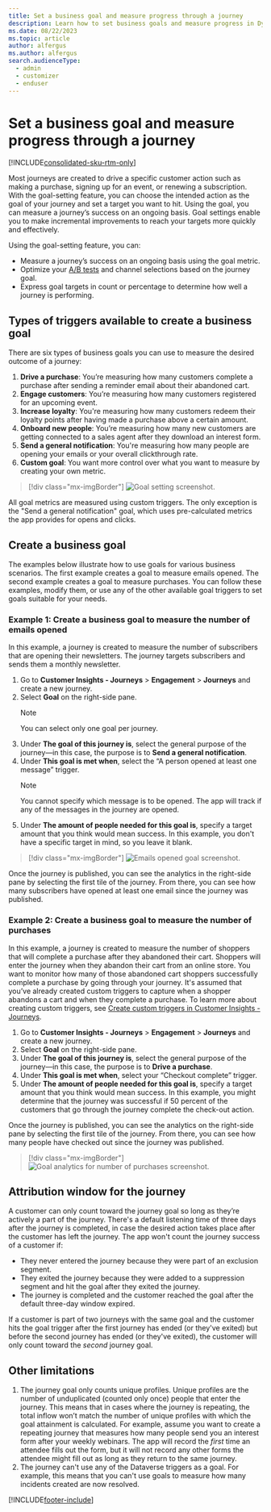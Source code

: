 ```yaml
---
title: Set a business goal and measure progress through a journey
description: Learn how to set business goals and measure progress in Dynamics 365 Customer Insights - Journeys.
ms.date: 08/22/2023
ms.topic: article
author: alfergus
ms.author: alfergus
search.audienceType: 
  - admin
  - customizer
  - enduser
---
```


# Set a business goal and measure progress through a journey

[!INCLUDE[consolidated-sku-rtm-only](./includes/consolidated-sku-rtm-only.md)]

Most journeys are created to drive a specific customer action such as making a purchase, signing up for an event, or renewing a subscription. With the goal-setting feature, you can choose the intended action as the goal of your journey and set a target you want to hit. Using the goal, you can measure a journey’s success on an ongoing basis. Goal settings enable you to make incremental improvements to reach your targets more quickly and effectively.

Using the goal-setting feature, you can:

- Measure a journey’s success on an ongoing basis using the goal metric.
- Optimize your [A/B tests](real-time-marketing-experimentation.md) and channel selections based on the journey goal.
- Express goal targets in count or percentage to determine how well a journey is performing.

## Types of triggers available to create a business goal

There are six types of business goals you can use to measure the desired outcome of a journey:

1. **Drive a purchase**: You’re measuring how many customers complete a purchase after sending a reminder email about their abandoned cart.
1. **Engage customers**: You’re measuring how many customers registered for an upcoming event.
1. **Increase loyalty**: You're measuring how many customers redeem their loyalty points after having made a purchase above a certain amount.
1. **Onboard new people**: You’re measuring how many new customers are getting connected to a sales agent after they download an interest form.
1. **Send a general notification**: You're measuring how many people are opening your emails or your overall clickthrough rate.
1. **Custom goal**: You want more control over what you want to measure by creating your own metric.

> [!div class="mx-imgBorder"]
> ![Goal setting screenshot.](media/real-time-marketing-goal-category.png "Goal setting screenshot")

All goal metrics are measured using custom triggers. The only exception is the "Send a general notification" goal, which uses pre-calculated metrics the app provides for opens and clicks.

## Create a business goal

The examples below illustrate how to use goals for various business scenarios. The first example creates a goal to measure emails opened. The second example creates a goal to measure purchases. You can follow these examples, modify them, or use any of the other available goal triggers to set goals suitable for your needs.

### Example 1: Create a business goal to measure the number of emails opened

In this example, a journey is created to measure the number of subscribers that are opening their newsletters. The journey targets subscribers and sends them a monthly newsletter.

1. Go to **Customer Insights - Journeys** > **Engagement** > **Journeys** and create a new journey.
1. Select **Goal** on the right-side pane.
    > [!NOTE]
    > You can select only one goal per journey.
1. Under **The goal of this journey is**, select the general purpose of the journey—in this case, the purpose is to **Send a general notification**.
1. Under **This goal is met when**, select the “A person opened at least one message” trigger.
    > [!NOTE]
    > You cannot specify which message is to be opened. The app will track if any of the messages in the journey are opened.
1. Under **The amount of people needed for this goal is**, specify a target amount that you think would mean success. In this example, you don't have a specific target in mind, so you leave it blank.

> [!div class="mx-imgBorder"]
> ![Emails opened goal screenshot.](media/real-time-marketing-goal-send-general.png "Emails opened goal screenshot")

Once the journey is published, you can see the analytics in the right-side pane by selecting the first tile of the journey. From there, you can see how many subscribers have opened at least one email since the journey was published.

### Example 2: Create a business goal to measure the number of purchases

In this example, a journey is created to measure the number of shoppers that will complete a purchase after they abandoned their cart. Shoppers will enter the journey when they abandon their cart from an online store. You want to monitor how many of those abandoned cart shoppers successfully complete a purchase by going through your journey. It's assumed that you’ve already created custom triggers to capture when a shopper abandons a cart and when they complete a purchase. To learn more about creating custom triggers, see [Create custom triggers in Customer Insights - Journeys](real-time-marketing-custom-triggers.md).

1. Go to **Customer Insights - Journeys** > **Engagement** > **Journeys** and create a new journey.
1. Select **Goal** on the right-side pane.
1. Under **The goal of this journey is**, select the general purpose of the journey—in this case, the purpose is to **Drive a purchase**.
1. Under **This goal is met when**, select your “Checkout complete” trigger.
1. Under **The amount of people needed for this goal is**, specify a target amount that you think would mean success. In this example, you might determine that the journey was successful if 50 percent of the customers that go through the journey complete the check-out action.

Once the journey is published, you can see the analytics on the right-side pane by selecting the first tile of the journey. From there, you can see how many people have checked out since the journey was published.

> [!div class="mx-imgBorder"]
> ![Goal analytics for number of purchases screenshot.](media/real-time-marketing-purchase-goal-analytics.png "Goal analytics for number of purchases screenshot")

## Attribution window for the journey

A customer can only count toward the journey goal so long as they’re actively a part of the journey. There's a default listening time of three days after the journey is completed, in case the desired action takes place after the customer has left the journey. The app won't count the journey success of a customer if:

- They never entered the journey because they were part of an exclusion segment.
- They exited the journey because they were added to a suppression segment and hit the goal after they exited the journey.
- The journey is completed and the customer reached the goal after the default three-day window expired.

If a customer is part of two journeys with the same goal and the customer hits the goal trigger after the first journey has ended (or they've exited) but before the second journey has ended (or they've exited), the customer will only count toward the *second* journey goal.

## Other limitations

1. The journey goal only counts unique profiles. Unique profiles are the number of unduplicated (counted only once) people that enter the journey. This means that in cases where the journey is repeating, the total inflow won’t match the number of unique profiles with which the goal attainment is calculated. For example, assume you want to create a repeating journey that measures how many people send you an interest form after your weekly webinars. The app will record the *first* time an attendee fills out the form, but it will not record any other forms the attendee might fill out as long as they return to the same journey.
1. The journey can't use any of the Dataverse triggers as a goal. For example, this means that you can't use goals to measure how many incidents created are now resolved.

[!INCLUDE[footer-include](./includes/footer-banner.md)]
